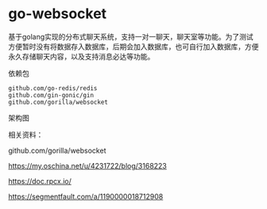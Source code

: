 # go-websocket
基于golang实现的分布式聊天系统，支持一对一聊天，聊天室等功能。为了测试方便暂时没有将数据存入数据库，后期会加入数据库，也可自行加入数据库，方便永久存储聊天内容，以及支持消息必达等功能。



依赖包

```
github.com/go-redis/redis
github.com/gin-gonic/gin
github.com/gorilla/websocket
```

架构图







相关资料：

github.com/gorilla/websocket

https://my.oschina.net/u/4231722/blog/3168223

https://doc.rpcx.io/

https://segmentfault.com/a/1190000018712908

